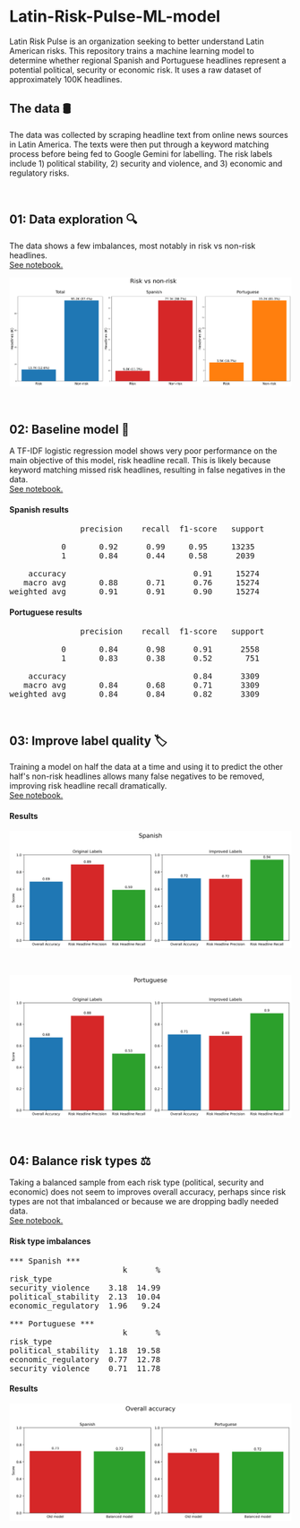# Latin-Risk-Pulse-ML-model

Latin Risk Pulse is an organization seeking to better understand Latin American risks. This repository trains a machine learning model to determine whether regional Spanish and Portuguese headlines represent a potential political, security or economic risk. It uses a raw dataset of approximately 100K headlines.

## The data 🛢
The data was collected by scraping headline text from online news sources in Latin America. The texts were then put through a keyword matching process before being fed to Google Gemini for labelling. The risk labels include 1) political stability, 2) security and violence, and 3) economic and regulatory risks.

<br>

## 01: Data exploration 🔍
The data shows a few imbalances, most notably in risk vs non-risk headlines.  
[See notebook.](Notebooks/01_data_exploration.ipynb)


![Data exploration](Images/data_exploration_1_risk_vs_non_risk.png)

<br>

## 02: Baseline model 🚀
A TF-IDF logistic regression model shows very poor performance on the main objective of this model, risk headline recall. This is likely because keyword matching missed risk headlines, resulting in false negatives in the data.  
[See notebook.](Notebooks/02_tfidf_baseline.ipynb)

#### Spanish results

<pre>
               precision    recall  f1-score   support

           0       0.92      0.99     0.95     13235
           1       0.84      0.44     0.58      2039

    accuracy                           0.91     15274
   macro avg       0.88      0.71      0.76     15274
weighted avg       0.91      0.91      0.90     15274
</pre>

#### Portuguese results

<pre>
               precision    recall  f1-score   support

           0       0.84      0.98      0.91      2558
           1       0.83      0.38      0.52       751

    accuracy                           0.84      3309
   macro avg       0.84      0.68      0.71      3309
weighted avg       0.84      0.84      0.82      3309
</pre>

<br>

## 03: Improve label quality 🏷️
Training a model on half the data at a time and using it to predict the other half's non-risk headlines allows many false negatives to be removed, improving risk headline recall dramatically.   
[See notebook.](Notebooks/03_improve_labels.ipynb)

#### Results

![Improved recall](Images/improve_labels_spanish_metrics.png)

<br>

![Improved recall](Images/improve_labels_portuguese_metrics.png)

<br>

## 04: Balance risk types ⚖️
Taking a balanced sample from each risk type (political, security and economic) does not seem to improves overall accuracy, perhaps since risk types are not that imbalanced or because we are dropping badly needed data.  
[See notebook.](Notebooks/04_balance_risk_types.ipynb)

#### Risk type imbalances

<pre>
*** Spanish ***
                        k      %
risk_type                       
security_violence    3.18  14.99
political_stability  2.13  10.04
economic_regulatory  1.96   9.24

*** Portuguese ***
                        k      %
risk_type                       
political_stability  1.18  19.58
economic_regulatory  0.77  12.78
security_violence    0.71  11.78
</pre>

#### Results

![Overall accuracy](Images/balance_risk_types_overall_accuracy.png)

